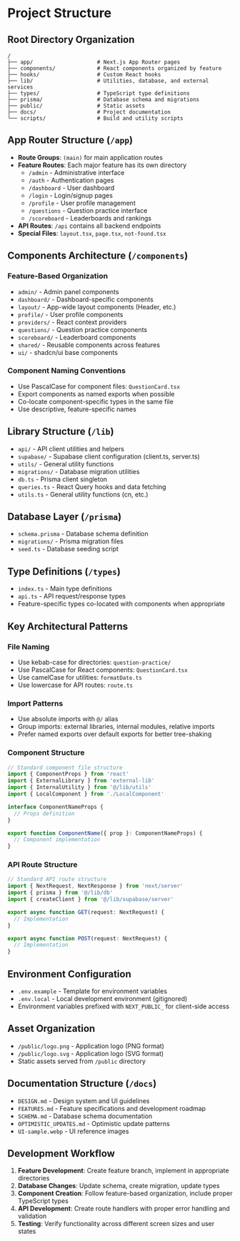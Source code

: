 # Project Structure

## Root Directory Organization

```
/
├── app/                    # Next.js App Router pages
├── components/             # React components organized by feature
├── hooks/                  # Custom React hooks
├── lib/                    # Utilities, database, and external services
├── types/                  # TypeScript type definitions
├── prisma/                 # Database schema and migrations
├── public/                 # Static assets
├── docs/                   # Project documentation
└── scripts/                # Build and utility scripts
```

## App Router Structure (`/app`)

- **Route Groups**: `(main)` for main application routes
- **Feature Routes**: Each major feature has its own directory
  - `/admin` - Administrative interface
  - `/auth` - Authentication pages
  - `/dashboard` - User dashboard
  - `/login` - Login/signup pages
  - `/profile` - User profile management
  - `/questions` - Question practice interface
  - `/scoreboard` - Leaderboards and rankings
- **API Routes**: `/api` contains all backend endpoints
- **Special Files**: `layout.tsx`, `page.tsx`, `not-found.tsx`

## Components Architecture (`/components`)

### Feature-Based Organization
- `admin/` - Admin panel components
- `dashboard/` - Dashboard-specific components
- `layout/` - App-wide layout components (Header, etc.)
- `profile/` - User profile components
- `providers/` - React context providers
- `questions/` - Question practice components
- `scoreboard/` - Leaderboard components
- `shared/` - Reusable components across features
- `ui/` - shadcn/ui base components

### Component Naming Conventions
- Use PascalCase for component files: `QuestionCard.tsx`
- Export components as named exports when possible
- Co-locate component-specific types in the same file
- Use descriptive, feature-specific names

## Library Structure (`/lib`)

- `api/` - API client utilities and helpers
- `supabase/` - Supabase client configuration (client.ts, server.ts)
- `utils/` - General utility functions
- `migrations/` - Database migration utilities
- `db.ts` - Prisma client singleton
- `queries.ts` - React Query hooks and data fetching
- `utils.ts` - General utility functions (cn, etc.)

## Database Layer (`/prisma`)

- `schema.prisma` - Database schema definition
- `migrations/` - Prisma migration files
- `seed.ts` - Database seeding script

## Type Definitions (`/types`)

- `index.ts` - Main type definitions
- `api.ts` - API request/response types
- Feature-specific types co-located with components when appropriate

## Key Architectural Patterns

### File Naming
- Use kebab-case for directories: `question-practice/`
- Use PascalCase for React components: `QuestionCard.tsx`
- Use camelCase for utilities: `formatDate.ts`
- Use lowercase for API routes: `route.ts`

### Import Patterns
- Use absolute imports with `@/` alias
- Group imports: external libraries, internal modules, relative imports
- Prefer named exports over default exports for better tree-shaking

### Component Structure
```typescript
// Standard component file structure
import { ComponentProps } from 'react'
import { ExternalLibrary } from 'external-lib'
import { InternalUtility } from '@/lib/utils'
import { LocalComponent } from './LocalComponent'

interface ComponentNameProps {
  // Props definition
}

export function ComponentName({ prop }: ComponentNameProps) {
  // Component implementation
}
```

### API Route Structure
```typescript
// Standard API route structure
import { NextRequest, NextResponse } from 'next/server'
import { prisma } from '@/lib/db'
import { createClient } from '@/lib/supabase/server'

export async function GET(request: NextRequest) {
  // Implementation
}

export async function POST(request: NextRequest) {
  // Implementation
}
```

## Environment Configuration

- `.env.example` - Template for environment variables
- `.env.local` - Local development environment (gitignored)
- Environment variables prefixed with `NEXT_PUBLIC_` for client-side access

## Asset Organization

- `/public/logo.png` - Application logo (PNG format)
- `/public/logo.svg` - Application logo (SVG format)
- Static assets served from `/public` directory

## Documentation Structure (`/docs`)

- `DESIGN.md` - Design system and UI guidelines
- `FEATURES.md` - Feature specifications and development roadmap
- `SCHEMA.md` - Database schema documentation
- `OPTIMISTIC_UPDATES.md` - Optimistic update patterns
- `UI-sample.webp` - UI reference images

## Development Workflow

1. **Feature Development**: Create feature branch, implement in appropriate directories
2. **Database Changes**: Update schema, create migration, update types
3. **Component Creation**: Follow feature-based organization, include proper TypeScript types
4. **API Development**: Create route handlers with proper error handling and validation
5. **Testing**: Verify functionality across different screen sizes and user states